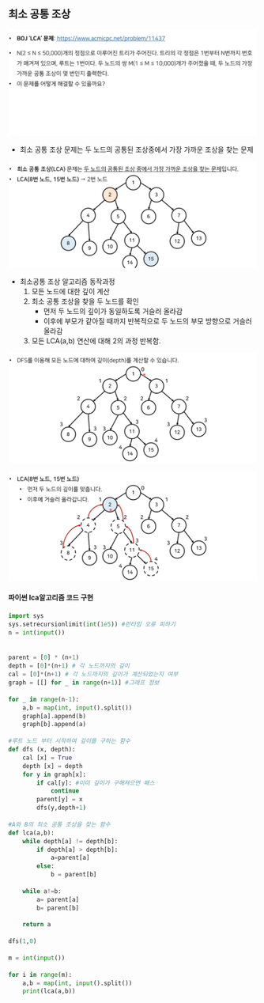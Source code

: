 ## 최소 공통 조상

![](15.%EC%B5%9C%EC%86%8C%20%EA%B3%B5%ED%86%B5%20%EC%A1%B0%EC%83%81.assets/K-001.png)



- 최소 공통 조상 문제는 두 노드의 공통된 조상중에서 가장 가까운 조상을 찾는 문제

![K-002](15.%EC%B5%9C%EC%86%8C%20%EA%B3%B5%ED%86%B5%20%EC%A1%B0%EC%83%81.assets/K-002.png)

- 최소공통 조상 알고리즘 동작과정
  1. 모든 노드에 대한 깊이 계산
  2. 최소 공통 조상을 찾을 두 노드를 확인
     - 먼저 두 노드의 깊이가 동일하도록 거슬러 올라감
     - 이후에 부모가 같아질 때까지 반복적으로 두 노드의 부모 방향으로 거슬러 올라감
  3.  모든 LCA(a,b) 연산에 대해 2의 과정 반복함.

![K-003](15.%EC%B5%9C%EC%86%8C%20%EA%B3%B5%ED%86%B5%20%EC%A1%B0%EC%83%81.assets/K-003.png)

![K-004](15.%EC%B5%9C%EC%86%8C%20%EA%B3%B5%ED%86%B5%20%EC%A1%B0%EC%83%81.assets/K-004.png)

#### 파이썬 lca알고리즘 코드 구현

```python
import sys
sys.setrecursionlimit(int(1e5)) #런타임 오류 피하기
n = int(input())


parent = [0] * (n+1)
depth = [0]*(n+1) # 각 노드까지의 깊이
cal = [0]*(n+1) # 각 노드까지의 깊이가 계산되었는지 여부
graph = [[] for _ in range(n+1)] #그래프 정보

for _ in range(n-1):
    a,b = map(int, input().split())
    graph[a].append(b)
    graph[b].append(a)

#루트 노드 부터 시작하여 깊이를 구하는 함수
def dfs (x, depth):
    cal [x] = True
    depth [x] = depth
    for y in graph[x]:
        if cal[y]: #이미 깊이가 구해져으면 패스
            continue
        parent[y] = x
        dfs(y,depth+1)

#A와 B의 최소 공통 조상을 찾는 함수
def lca(a,b):
    while depth[a] != depth[b]:
        if depth[a] > depth[b]:
            a=parent[a]
        else:
            b = parent[b]

    while a!=b:
        a= parent[a]
        b= parent[b]

    return a

dfs(1,0)

m = int(input())

for i in range(m):
    a,b = map(int, input().split())
    print(lca(a,b))
```